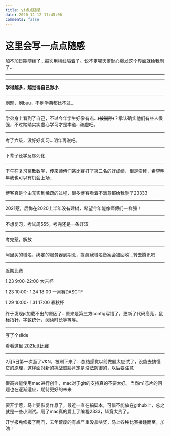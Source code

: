 ```yaml
---
title: yi点点随感
date: 2020-12-12 17:45:06
comments: false
---
```


# 这里会写一点点随感

加不加日期随缘了...每次用横线隔着了。说不定哪天羞耻心爆发这个界面就给我删了...

----

----

 **学得越多，越觉得自己渺小** 



----

刷题，刷buu，不刷学弟都比不过...



----

学弟身上看到了自己，不过今年学生好像有点...~~(被删除)~~？承认确实他们有些人很强，不过踏踏实实虚心学习才是本道...谦虚吧。



---

考了六级，没好好复习...明年再说吧。



----

下辈子还学反序列化



---

下午在复习离散数学，传来师傅们某比赛打了第二名的好成绩，很是崇拜，希望明年我也可以有机会上场...



----

博客真是个由充实到稀疏的过程，很多博客看着不满意都给我删了23333



---

2021惹，后悔在2020上半年没有建树，希望今年能像师傅们一样强！



---

不想复习，考试周555，考完还是一条好汉



----

考完惹，解放



---

阿里买的域名，绑定的服务器到期惹，提醒我域名备案会被回收...转去腾讯吧



---

近期比赛

1.23 9:00-22:00 大吉杯

1.23 10:00- 1.24 18:00 一月赛DASCTF

1.29 10:00- 1.31 17:00 春秋杯



终于发现js加载不出的原因了...原来是第三方config写错了。更新了代码高亮，鼠标指针，字数统计，阅读时长等等等。

---

写了个slide

看看这里 [2021ctf比赛](/slides/2021ctf.html)



---

2月5日第一次面了V&N，被刷下来了...总结感觉以前做题太应试了，没能去搞懂它的原理，这样面对新的挑战威胁肯定是没法防御的，以后要注意

---

很高兴能使用mac进行创作，mac对于git的支持真的不要太好。当然m1芯片的问题也在逐渐适应，期待更好的未来



---

要开学惹，马上要恢复作息了，最近一直在搞脚本，可惜不能放在github上，总之就是一些小测试。用了mac真的爱上了编程2333，毕竟太贵了。

开学报免修报了两门，去年荒废的有点严重没拿啥奖，马上各种比赛接踵而至，加油！
